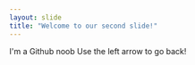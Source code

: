 ```yaml
---
layout: slide
title: "Welcome to our second slide!"
---
```

I'm a Github noob
Use the left arrow to go back!
